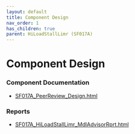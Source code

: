 ```yaml
---
layout: default
title: Component Design
nav_order: 1
has_children: true
parent: HiLoadStallLimr (SF017A)
---
```

# Component Design
### Component Documentation

- [SF017A_PeerReview_Design.html](Doc/SF017A_PeerReview_Design.html)

### Reports

- [SF017A_HiLoadStallLimr_MdlAdvisorRprt.html](Reports/SF017A_HiLoadStallLimr_MdlAdvisorRprt.html)

